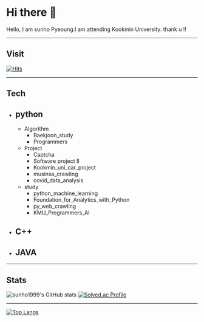 # Hi there 👋
Hello, I am sunho Pyeoung.I am attending Kookmin University.
thank u !!
***
## Visit
[![Hits](https://hits.seeyoufarm.com/api/count/incr/badge.svg?url=https%3A%2F%2Fgithub.com%2Fsunho1999&count_bg=%2379C83D&title_bg=%23555555&icon=piwigo.svg&icon_color=%23EFE9E3&title=sun&edge_flat=false)](https://hits.seeyoufarm.com)
***

## Tech

+ python
  ---
  + Algorithm
    + Baekjoon_study
    + Programmers
  + Project
    + Captcha
    + Software project II
    + Kookmin_uni_car_project
    + musinsa_crawling
    + covid_data_analysis
  + study
    + python_machine_learning
    + Foundation_for_Analytics_with_Python
    + py_web_crawling
    + KMU_Programmers_AI 
+ C++
  --
+ JAVA
  --

***
## Stats
![sunho1999's GitHub stats](https://github-readme-stats.vercel.app/api?username=sunho1999&show_icons=true&theme=radical&hide=prs,contribs) 
[![Solved.ac Profile](http://mazassumnida.wtf/api/v2/generate_badge?boj=wmfrlek1107)](https://solved.ac/wmfrlek1107/)


***

[![Top Langs](https://github-readme-stats.vercel.app/api/top-langs/?username=sunho1999&layout=compact)](https://github.com/sunho1999/github-readme-stats)




